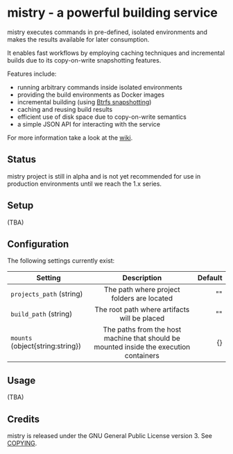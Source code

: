 mistry - a powerful building service
====================================

mistry executes commands in pre-defined, isolated environments and
makes the results available for later consumption.

It enables fast workflows by employing caching techniques and incremental
builds due to its copy-on-write snapshotting features.

Features include:

- running arbitrary commands inside isolated environments
- providing the build environments as Docker images
- incremental building (using [Btrfs snapshotting](https://en.wikipedia.org/wiki/Btrfs#Subvolumes_and_snapshots))
- caching and reusing build results
- efficient use of disk space due to copy-on-write semantics
- a simple JSON API for interacting with the service

For more information take a look at the [wiki](https://github.com/skroutz/mistry/wiki).






Status
-------------------------------------------------

mistry project is still in alpha and is not yet recommended for use in
production environments until we reach the 1.x series.






Setup
-------------------------------------------------

(TBA)




Configuration
-------------------------------------------------

The following settings currently exist:

| Setting        | Description           | Default  |
| ------------- |:-------------:| -----:|
| `projects_path` (string)      | The path where project folders are located | "" |
| `build_path` (string)      | The root path where artifacts will be placed       |   "" |
| `mounts` (object{string:string}) |  The paths from the host machine that should be mounted inside the execution containers     |    {} |



Usage
--------------------------------------------------

(TBA)






Credits
-------------------------------------------------
mistry is released under the GNU General Public License version 3. See [COPYING](COPYING).
